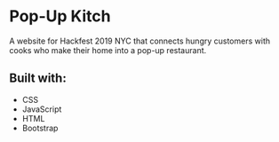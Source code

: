 # Pop-Up Kitch
A website for Hackfest 2019 NYC that connects hungry customers with cooks who make their home into a pop-up restaurant.

## Built with:
- CSS
- JavaScript
- HTML
- Bootstrap
